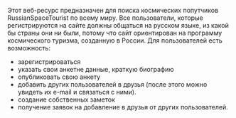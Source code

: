 Этот веб-ресурс предназначен для поиска космических попутчиков RussianSpaceTourist по всему миру.
Все пользователи, которые регистрируются на сайте должны общаться на русском языке, из какой бы страны они ни были, потому что сайт ориентирован на программу космического туризма, созданную в России.
Для пользователей есть возможность:
- зарегистрироваться
- указать свои анкетне данные, краткую биографию
- опубликовать свою анкету
- добавить других пользователей в друзья (после этого можно увидеть их e-mail и связаться с ними).
- создание собственных заметок
- получение заявок на добавление в друзья от других пользователей.
